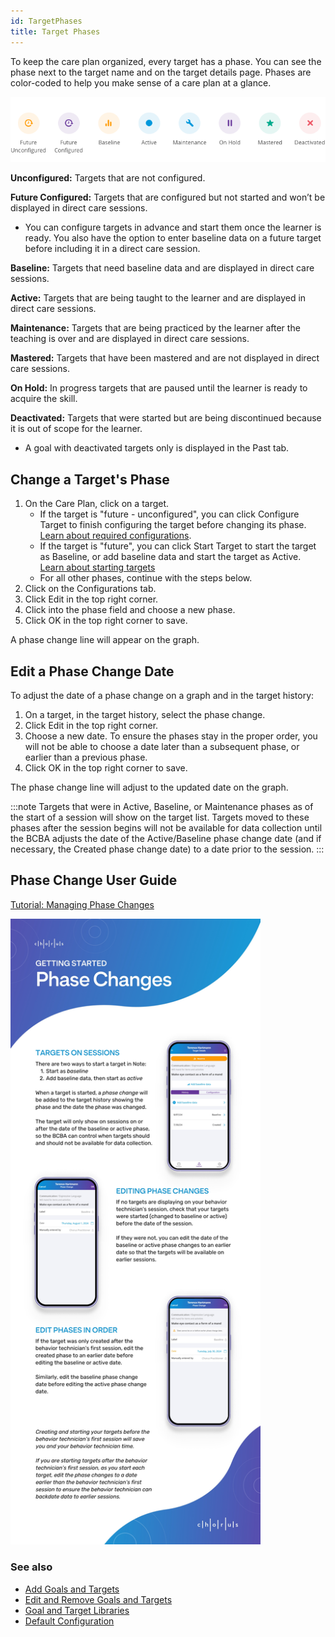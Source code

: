 ```yaml
---
id: TargetPhases
title: Target Phases
---
```

To keep the care plan organized, every target has a phase. You can see the phase next to the target name and on the target details page. Phases are color-coded to help you make sense of a care plan at a glance. 

<img src="/img/TargetStatuses.png" width="650" />

**Unconfigured:** Targets that are not configured. 

**Future Configured:** Targets that are configured but not started and won’t be displayed in direct care sessions. 

- You can configure targets in advance and start them once the learner is ready. You also have the option to enter baseline data on a future target before including it in a direct care session. 

**Baseline:** Targets that need baseline data and are displayed in direct care sessions. 

**Active:** Targets that are being taught to the learner and are displayed in direct care sessions.  

**Maintenance:** Targets that are being practiced by the learner after the teaching is over and are displayed in direct care sessions.  

**Mastered:** Targets that have been mastered and are not displayed in direct care sessions. 

**On Hold:** In progress targets that are paused until the learner is ready to acquire the skill. 

**Deactivated:** Targets that were started but are being discontinued because it is out of scope for the learner. 

- A goal with deactivated targets only is displayed in the Past tab.

## Change a Target's Phase

1. On the Care Plan, click on a target.
   - If the target is "future - unconfigured", you can click Configure Target to finish configuring the target before changing its phase. [Learn about required configurations](../CarePlan/AddGoalsTargets.md/#configure-targets).
   - If the target is "future", you can click Start Target to start the target as Baseline, or add baseline data and start the target as Active. [Learn about starting targets](../CarePlan/StartTargetsObjectives.md)
   - For all other phases, continue with the steps below.
3. Click on the Configurations tab.
4. Click Edit in the top right corner.
5. Click into the phase field and choose a new phase.
6. Click OK in the top right corner to save.

A phase change line will appear on the graph.

## Edit a Phase Change Date

To adjust the date of a phase change on a graph and in the target history:

1. On a target, in the target history, select the phase change.
2. Click Edit in the top right corner.
3. Choose a new date. To ensure the phases stay in the proper order, you will not be able to choose a date later than a subsequent phase, or earlier than a previous phase.
4. Click OK in the top right corner to save.

The phase change line will adjust to the updated date on the graph.

:::note
Targets that were in Active, Baseline, or Maintenance phases as of the start of a session will show on the target list. Targets moved to these phases after the session begins will not be available for data collection until the BCBA adjusts the date of the Active/Baseline phase change date (and if necessary, the Created phase change date) to a date prior to the session. 
:::

## Phase Change User Guide

[Tutorial: Managing Phase Changes](https://www.canva.com/design/DAGXBkZWbjU/oX76yJfeVK0KW1aB3QsF0g/view?utm_content=DAGXBkZWbjU&utm_campaign=designshare&utm_medium=link&utm_source=viewer)

<img src="/img/Phase Change User Guide.jpg" width="400" />

### See also
- [Add Goals and Targets](CarePlan/AddGoalsTargets.md)
- [Edit and Remove Goals and Targets](CarePlan/EditRemoveGoalsTargets.md)
- [Goal and Target Libraries](CarePlan/GoalTargetLibraries.md)
- [Default Configuration](CarePlan/DefaultConfiguration.md)
